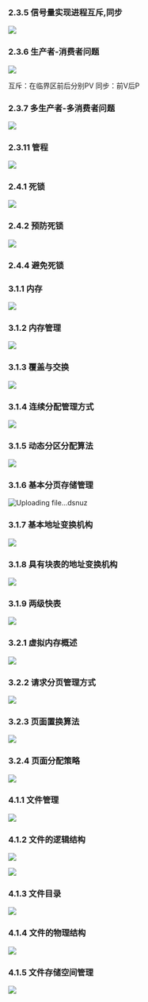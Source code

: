 
### 2.3.5 信号量实现进程互斥,同步

![](https://ypic.oss-cn-hangzhou.aliyuncs.com/202301151345537.png)

### 2.3.6 生产者-消费者问题

![](https://ypic.oss-cn-hangzhou.aliyuncs.com/202301151444545.png)

互斥：在临界区前后分别PV
同步：前V后P

### 2.3.7 多生产者-多消费者问题

![](https://ypic.oss-cn-hangzhou.aliyuncs.com/202301151510570.png)

### 2.3.11 管程

![](https://ypic.oss-cn-hangzhou.aliyuncs.com/202301151814736.png)

### 2.4.1 死锁
![](https://ypic.oss-cn-hangzhou.aliyuncs.com/202301152028977.png)

### 2.4.2 预防死锁
![](https://ypic.oss-cn-hangzhou.aliyuncs.com/202301152104381.png)

### 2.4.4 避免死锁


### 3.1.1 内存
![](https://ypic.oss-cn-hangzhou.aliyuncs.com/202301161455498.png)

### 3.1.2 内存管理

![](https://ypic.oss-cn-hangzhou.aliyuncs.com/202301161506791.png)

### 3.1.3 覆盖与交换

![](https://ypic.oss-cn-hangzhou.aliyuncs.com/202301161529030.png)


### 3.1.4 连续分配管理方式
![](https://ypic.oss-cn-hangzhou.aliyuncs.com/202301161637283.png)

### 3.1.5 动态分区分配算法
![](https://ypic.oss-cn-hangzhou.aliyuncs.com/202301161723695.png)

### 3.1.6 基本分页存储管理
![Uploading file...dsnuz]()

### 3.1.7 基本地址变换机构
![](https://ypic.oss-cn-hangzhou.aliyuncs.com/202301162031209.png)

### 3.1.8 具有块表的地址变换机构
![](https://ypic.oss-cn-hangzhou.aliyuncs.com/202301162044946.png)

### 3.1.9 两级快表
![](https://ypic.oss-cn-hangzhou.aliyuncs.com/202301162055802.png)

### 3.2.1 虚拟内存概述
![](https://ypic.oss-cn-hangzhou.aliyuncs.com/202301171555831.png)

### 3.2.2 请求分页管理方式
![](https://ypic.oss-cn-hangzhou.aliyuncs.com/202301171628035.png)

### 3.2.3 页面置换算法
![](https://ypic.oss-cn-hangzhou.aliyuncs.com/202301171732765.png)

### 3.2.4 页面分配策略
![](https://ypic.oss-cn-hangzhou.aliyuncs.com/202301171815174.png)


### 4.1.1 文件管理
![](https://ypic.oss-cn-hangzhou.aliyuncs.com/202301171917993.png)

### 4.1.2 文件的逻辑结构
![](https://ypic.oss-cn-hangzhou.aliyuncs.com/202301172002494.png)

![](https://ypic.oss-cn-hangzhou.aliyuncs.com/202301172004046.png)

### 4.1.3 文件目录
![](https://ypic.oss-cn-hangzhou.aliyuncs.com/202301172025889.png)

### 4.1.4 文件的物理结构

![](https://ypic.oss-cn-hangzhou.aliyuncs.com/202301182033760.png)

### 4.1.5 文件存储空间管理
![](https://ypic.oss-cn-hangzhou.aliyuncs.com/202301182059287.png)













